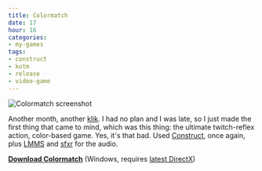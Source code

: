 ```yaml
---
title: Colormatch
date: 17
hour: 16
categories:
- my-games
tags:
- construct
- kotm
- release
- video-game
---
```


![Colormatch screenshot](http://blog.agj.cl/wp-content/uploads/2009/05/colormatch.png "Colormatch screenshot")

Another month, another [klik](http://blog.agj.cl/tag/kotm/). I had no plan and I was late, so I just made the first thing that came to mind, which was this thing: the ultimate twitch-reflex action, color-based game. Yes, it's that bad. Used [Construct](http://www.scirra.com/), once again, plus [LMMS](http://lmms.sourceforge.net/) and [sfxr](http://www.cyd.liu.se/~tompe573/hp/project_sfxr.html) for the audio.

[**Download Colormatch**](http://www.agj.cl/files/games/colormatch.zip) (Windows, requires [latest DirectX](http://www.softpedia.com/get/System/OS-Enhancements/DirectX-9.0c-Redistributable.shtml))
